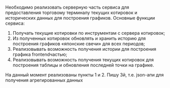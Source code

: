 Необходимо реализовать серверную часть сервиса для предоставления торговому терминалу текущих котировок и исторических данных для построения графиков.
Основные функции сервиса:
1. Получать текущие котировки по инструментам с сервера котировок;
2. Из полученных котировок обновлять и хранить историю для построения графиков
«японские свечи» для всех периодов;
3. Реализовывать возможность получения истории для построения графика
frontend­частью;
4. Реализовывать возможность получения текущих котировок для построения
таблицы и обновления последней точки на графике.

На данный момент реализованы пункты 1 и 2. Пишу 3й, т.е. json-апи для получения агрегированных данных
